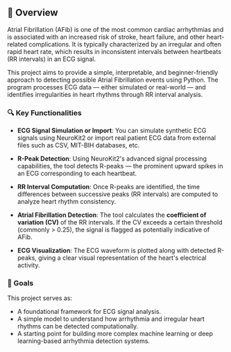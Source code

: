 ## 📌 Overview

Atrial Fibrillation (AFib) is one of the most common cardiac arrhythmias and is associated with an increased risk of stroke, heart failure, and other heart-related complications. It is typically characterized by an irregular and often rapid heart rate, which results in inconsistent intervals between heartbeats (RR intervals) in an ECG signal.

This project aims to provide a simple, interpretable, and beginner-friendly approach to detecting possible Atrial Fibrillation events using Python. The program processes ECG data — either simulated or real-world — and identifies irregularities in heart rhythms through RR interval analysis.

### 🔍 Key Functionalities

- **ECG Signal Simulation or Import**: You can simulate synthetic ECG signals using NeuroKit2 or import real patient ECG data from external files such as CSV, MIT-BIH databases, etc.
  
- **R-Peak Detection**: Using NeuroKit2's advanced signal processing capabilities, the tool detects R-peaks — the prominent upward spikes in an ECG corresponding to each heartbeat.
  
- **RR Interval Computation**: Once R-peaks are identified, the time differences between successive peaks (RR intervals) are computed to analyze heart rhythm consistency.
  
- **Atrial Fibrillation Detection**: The tool calculates the **coefficient of variation (CV)** of the RR intervals. If the CV exceeds a certain threshold (commonly > 0.25), the signal is flagged as potentially indicative of AFib.
  
- **ECG Visualization**: The ECG waveform is plotted along with detected R-peaks, giving a clear visual representation of the heart's electrical activity.

### 🎯 Goals

This project serves as:
- A foundational framework for ECG signal analysis.
- A simple model to understand how arrhythmia and irregular heart rhythms can be detected computationally.
- A starting point for building more complex machine learning or deep learning-based arrhythmia detection systems.

